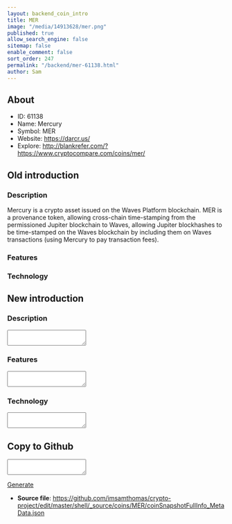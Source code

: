 ```yaml
---
layout: backend_coin_intro
title: MER
image: "/media/14913628/mer.png"
published: true
allow_search_engine: false
sitemap: false
enable_comment: false
sort_order: 247
permalink: "/backend/mer-61138.html"
author: Sam
---
```


## About

- ID: 61138
- Name: Mercury
- Symbol: MER
- Website: https://darcr.us/
- Explore: http://blankrefer.com/?https://www.cryptocompare.com/coins/mer/


## Old introduction

### Description

<p>Mercury is a crypto asset issued on the Waves Platform blockchain. MER is a provenance token, allowing cross-chain time-stamping from the <span style="font-weight: 400;">permissioned</span> Jupiter blockchain to Waves, allowing Jupiter blockhashes to be time-stamped on the Waves blockchain by including them on Waves transactions (using Mercury to pay transaction fees).</p>

### Features


### Technology




## New introduction


### Description
<textarea id="meta_description" name="description"></textarea>

### Features
<textarea id="meta_features" name="features"></textarea>

### Technology
<textarea id="meta_technology" name="technology"></textarea>


## Copy to Github

<textarea id="coinsnapshotfullinfo_metadata"></textarea>

<a href="#gen" onclick="generateMetaDatJson()">Generate</a>

- **Source file**: <a href="https://github.com/imsamthomas/crypto-project/edit/master/shell/_source/coins/MER/coinSnapshotFullInfo_MetaData.json">https://github.com/imsamthomas/crypto-project/edit/master/shell/_source/coins/MER/coinSnapshotFullInfo_MetaData.json</a>

